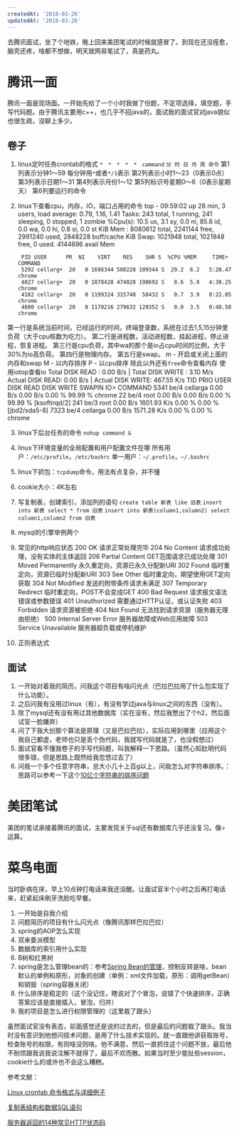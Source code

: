 ```yaml
---
createdAt: '2018-03-26'
updatedAt: '2018-03-26'
---
```

去腾讯面试，坐了个地铁，晚上回来美团笔试的时候就感冒了。到现在还没痊愈，脑壳还疼，啥都不想做，明天就网易笔试了，真是药丸。

<!--more-->

# 腾讯一面
腾讯一面是现场面。一开始先给了一个小时我做了份题，不定项选择，填空题，手写代码题。由于腾讯主要用c++，也几乎不招java的，面试我的面试官对java貌似也很生疏，没聊上多少。

## 卷子
1. linux定时任务crontab的格式
`*　*　*　*　*　command`
`分 时 日 月 周 命令`
第1列表示分钟1～59 每分钟用`*`或者`*/1`表示
第2列表示小时1～23（0表示0点）
第3列表示日期1～31
第4列表示月份1～12
第5列标识号星期0～6（0表示星期天）
第6列要运行的命令

2. linux下查看cpu，内存，IO，端口占用的命令
        top - 09:59:02 up 28 min,  3 users,  load average: 0.79, 1.16, 1.41
        Tasks: 243 total,   1 running, 241 sleeping,   0 stopped,   1 zombie
        %Cpu(s): 10.5 us,  3.1 sy,  0.0 ni, 85.6 id,  0.0 wa,  0.0 hi,  0.8 si,  0.0 st
        KiB Mem :  8080612 total,  2241144 free,  2991240 used,  2848228 buff/cache
        KiB Swap:  1021948 total,  1021948 free,        0 used.  4144696 avail Mem

        PID USER      PR  NI    VIRT    RES    SHR S  %CPU %MEM     TIME+ COMMAND
        5292 cellarg+  20   0 1696344 500228 109344 S  29.2  6.2   5:20.47 chrome
        4027 cellarg+  20   0 1878428 474028 198692 S   8.6  5.9   4:38.25 chrome
        4182 cellarg+  20   0 1199324 315748  58432 S   0.7  3.9   0:22.05 chrome
        4600 cellarg+  20   0 1170216 279632 129352 S   0.0  3.5   0:48.58 chrome
第一行是系统当前时间，已经运行的时间，终端登录数，系统在过去1,5,15分钟里负荷（大于cpu核数为吃力）。
第二行是进程数，活动进程数，挂起进程，停止进程，恢复进程。
第三行是cpu负荷，其中wa的那个是io占cpu时间的比例，大于30%为io高负荷。
第四行是物理内存。
第五行是swap。
m - 开启或关闭上面的内存和swap
M - 以内存排序
P - 以cpu排序
除此以外还有`free`命令查看内存
使用iotop查看io
        Total DISK READ :       0.00 B/s | Total DISK WRITE :       3.10 M/s
        Actual DISK READ:       0.00 B/s | Actual DISK WRITE:     467.55 K/s
        TID  PRIO  USER     DISK READ  DISK WRITE  SWAPIN     IO>    COMMAND
        5341 be/4 cellarga    0.00 B/s    0.00 B/s  0.00 % 99.99 % chrome
        22 be/4 root          0.00 B/s    0.00 B/s  0.00 % 99.99 % [ksoftirqd/2]
        241 be/3 root         0.00 B/s 1601.93 K/s  0.00 %  0.00 % [jbd2/sda5-8]
        7323 be/4 cellarga    0.00 B/s 1571.28 K/s  0.00 %  0.00 % chrome

3. linux下后台任务的命令
`nohup command &`

4. linux下环境变量的全局配置和用户配置文件在哪
所有用户：`/etc/profile`，`/etc/bashrc`
单一用户：`~/.profile`，`~/.bashrc`
5. linux下抓包：`tcpdump`命令，用法有点复杂，并不懂
6. cookie大小：4K左右
7. 写复制表，创建索引，添加列的语句
`create table 新表 like 旧表`
`insert into 新表 select * from 旧表`
`insert into 新表(column1,column2) select column1,column2 from 旧表`
8. mysql的引擎举例两个
9. 常见的http响应状态
        200 OK                        请求正常处理完毕
        204 No Content                请求成功处理，没有实体的主体返回
        206 Partial Content            GET范围请求已成功处理
        301 Moved Permanently        永久重定向，资源已永久分配新URI
        302 Found                    临时重定向，资源已临时分配新URI
        303 See Other                临时重定向，期望使用GET定向获取
        304 Not Modified            发送的附带条件请求未满足
        307 Temporary Redirect        临时重定向，POST不会变成GET
        400 Bad Request                请求报文语法错误或参数错误
        401 Unauthorized            需要通过HTTP认证，或认证失败
        403 Forbidden                请求资源被拒绝
        404 Not Found                无法找到请求资源（服务器无理由拒绝）
        500 Internal Server Error    服务器故障或Web应用故障
        503 Service Unavailable        服务器超负载或停机维护
10. 正则表达式



## 面试

1. 一开始对着我的简历，问我这个项目有啥闪光点（巴拉巴拉用了什么包实现了什么功能）。
2. 之后问我有没用过linux（有），有没有学过java与linux之间的东西（没有）。
3. 除了mysql还有没有用过其他数据库（实在没有，然后我憋出了个h2，然后面试官一脸嫌弃）
4. 问了下我大创那个算法是原理（又是巴拉巴拉），实际应用到哪里（应用这个我自己都虚，老师也只是丢个伪代码，我就写代码就是了，也没假想过）
5. 面试官看不懂我卷子的手写代码题，叫我解释一下思路。（虽然心知肚明代码很多错，但是思路上既然给我忽悠过去了）
6. 问我一个多个任意字符串，总大小几十上百g以上，问我怎么对字符串排序。：思路可以参考一下这个[10亿个字符串的排序问题](http://java--hhf.iteye.com/blog/2166129 "10亿个字符串的排序问题")

# 美团笔试
美团的笔试承接着腾讯的面试，主要发现关于sql还有数据库几乎还没复习。像÷运算。

# 菜鸟电面
当时卧病在床，早上10点钟打电话来我还没醒。让面试官半个小时之后再打电话来，赶紧起床刷牙洗脸吃早餐。

1. 一开始是自我介绍
2. 问题简历的项目有什么闪光点（像腾讯那样巴拉巴拉）
3. spring的AOP怎么实现
4. 双亲委派模型
5. 数据库的索引用什么实现
6. B树和红黑树
7. spring是怎么管理bean的：参考[Spring Bean的管理](http://takeme.iteye.com/blog/1747688 "Spring Bean的管理")，控制反转是啥，bean默认的单例和原形，对象的创建（单例：xml文件加载，原形：调用getBean）和销毁（spring容器关闭）
8. 什么排序是稳定的（这个没记住，瞎说对了个冒泡，说错了个快速排序，正确答案应该是直接插入，冒泡，归并）
8. 我的项目是怎么进行权限管理的（这里栽了跟头）

虽然面试官没有表态，前面感觉还是说的过去的，但是最后的问题栽了跟头。我当时没有意识到他想问技术问题，是用了什么技术实现的。就一直跟他讲获取账号，检查账号的权限，有则啥没则啥。他不满意，然后一直抓住这个问题不放，最后他不耐烦跟我说我说注解不就得了，最后不欢而散。如果当时至少能扯些session，cookie什么的或许也不会这么糟糕。

参考文献：

[Linux crontab 命令格式与详细例子](https://blog.csdn.net/ethanzhao/article/details/4406017 "Linux crontab 命令格式与详细例子")

[复制表结构和数据SQL语句](https://blog.csdn.net/johnny_depp/article/details/2179153 "复制表结构和数据SQL语句")

[服务器返回的14种常见HTTP状态码](http://www.androidchina.net/6013.html "服务器返回的14种常见HTTP状态码")